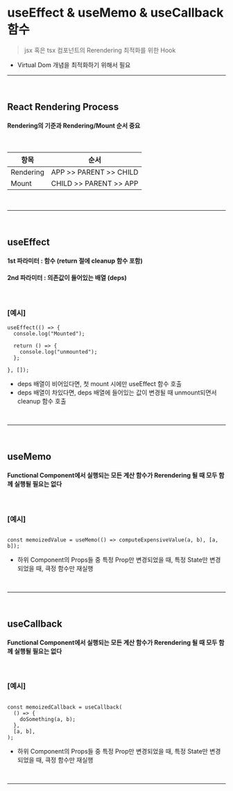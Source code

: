 # useEffect & useMemo & useCallback 함수
> jsx 혹은 tsx 컴포넌트의 Rerendering 최적화를 위한 Hook
* Virtual Dom 개념을 최적화하기 위해서 필요

<hr>
<br>

## React Rendering Process
#### Rendering의 기준과 Rendering/Mount 순서 중요

<br>

|항목|순서|
|---------|---------|
|Rendering|APP >> PARENT >> CHILD|
|Mount|CHILD >> PARENT >> APP|



<br>
<hr>
<br>

## useEffect
#### 1st 파라미터 : 함수 (return 절에 cleanup 함수 포함)
#### 2nd 파라미터 : 의존값이 들어있는 배열 (deps)

<br>

### [예시]
```tsx
useEffect(() => {
  console.log("Mounted");
  
  return () => {
    console.log("unmounted");
  };
  
}, []);
```
* deps 배열이 비어있다면, 첫 mount 시에만 useEffect 함수 호출
* deps 배열이 차있다면, deps 배열에 들어있는 값이 변경될 때 unmount되면서 cleanup 함수 호출

<br>
<hr>
<br>

## useMemo
#### Functional Component에서 실행되는 모든 계산 함수가 Rerendering 될 때 모두 함께 실행될 필요는 없다

<br>

### [예시]
```tsx

const memoizedValue = useMemo(() => computeExpensiveValue(a, b), [a, b]);

```
* 하위 Component의 Props들 중 특정 Prop만 변경되었을 때, 특정 State만 변경되었을 때, 큭정 함수만 재실행

<br>
<hr>
<br>

## useCallback
#### Functional Component에서 실행되는 모든 계산 함수가 Rerendering 될 때 모두 함께 실행될 필요는 없다

<br>

### [예시]
```tsx

const memoizedCallback = useCallback(
  () => {
    doSomething(a, b);
  },
  [a, b],
);
```
* 하위 Component의 Props들 중 특정 Prop만 변경되었을 때, 특정 State만 변경되었을 때, 큭정 함수만 재실행

<br>
<hr>
<br>


